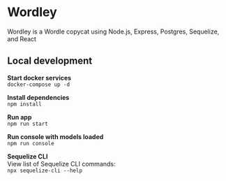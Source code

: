 # Wordley
Wordley is a Wordle copycat using Node.js, Express, Postgres, Sequelize, and React

## Local development
**Start docker services**   
`docker-compose up -d`

**Install dependencies**  
`npm install`

**Run app**    
`npm run start`

**Run console with models loaded**   
`npm run console`

**Sequelize CLI**   
View list of Sequelize CLI commands:  
`npx sequelize-cli --help`  
